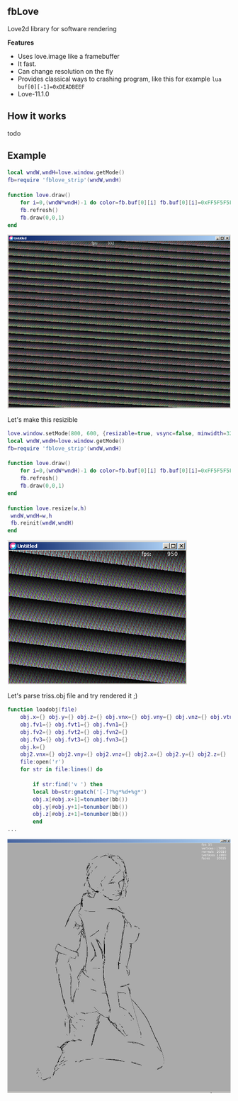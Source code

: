 fbLove
---

 Love2d library for software rendering

**Features**

- Uses love.image like a framebuffer
- It fast.
- Can change resolution on the fly
- Provides classical ways to crashing program, like this for example ```lua  buf[0][-1]=0xDEADBEEF ```
- Love-11.1.0

How it works
---
todo

Example
---

```lua
local wndW,wndH=love.window.getMode()
fb=require 'fblove_strip'(wndW,wndH)

function love.draw()
	for i=0,(wndW*wndH)-1 do color=fb.buf[0][i] fb.buf[0][i]=0xFF5F5F5F*i end
	fb.refresh()
	fb.draw(0,0,1)
end
```
![image](https://raw.githubusercontent.com/dmabrothers/fblove/master/screenshots/example1.PNG)

Let's make this resizible
```lua
love.window.setMode(800, 600, {resizable=true, vsync=false, minwidth=320, minheight=200})
local wndW,wndH=love.window.getMode()
fb=require 'fblove_strip'(wndW,wndH)

function love.draw()
	for i=0,(wndW*wndH)-1 do color=fb.buf[0][i] fb.buf[0][i]=0xFF5F5F5F*i end
	fb.refresh()
	fb.draw(0,0,1)
end

function love.resize(w,h)
 wndW,wndH=w,h  
 fb.reinit(wndW,wndH)
end 
```
![image](https://raw.githubusercontent.com/dmabrothers/fblove/master/screenshots/exambple1.1.PNG)

Let's parse triss.obj file and try rendered it ;)
```lua
function loadobj(file)
	obj.x={} obj.y={} obj.z={} obj.vnx={} obj.vny={} obj.vnz={} obj.vtu={} obj.vtv={} obj.vtw={}
	obj.fv1={} obj.fvt1={} obj.fvn1={} 
	obj.fv2={} obj.fvt2={} obj.fvn2={} 
	obj.fv3={} obj.fvt3={} obj.fvn3={} 
	obj.k={}
	obj2.vnx={} obj2.vny={} obj2.vnz={} obj2.x={} obj2.y={} obj2.z={}
	file:open('r')
	for str in file:lines() do
		
		if str:find('v ') then 
		local bb=str:gmatch('[-]?%g*%d+%g*') 
		obj.x[#obj.x+1]=tonumber(bb())
		obj.y[#obj.y+1]=tonumber(bb())
		obj.z[#obj.z+1]=tonumber(bb())
		end
...
```
![image](https://raw.githubusercontent.com/dmabrothers/fblove/master/screenshots/3d.jpg)
